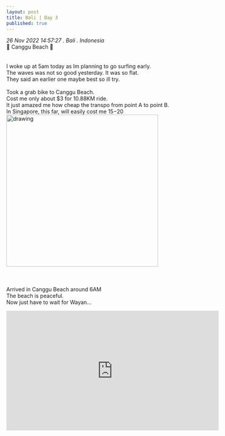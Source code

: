 ```yaml
---
layout: post
title: Bali | Day 3 
published: true
---
```

_26 Nov 2022 14:57:27 . Bali . Indonesia_
<br>
📍 Canggu Beach 📍
<br>
<br>
<br>
I woke up at 5am today as Im planning to go surfing early.
<br>
The waves was not so good yesterday. It was so flat.
<br>
They said an earlier one maybe best so ill try.
<br>
<br>
Took a grab bike to Canggu Beach. 
<br>
Cost me only about $3 for 10.88KM ride.
<br>
It just amazed me how cheap the transpo from point A to point B. 
<br>
In Singapore, this far, will easily cost me $15-$20
<br>
<img src="https://drive.google.com/uc?export=view&id=16QeoEuTI_HlJq96FuSjVfZu_myUwdNvZ" alt="drawing" width="400"/>
<br>
<br>
<br>
<br>
Arrived in Canggu Beach around 6AM
<br>
The beach is peaceful.
<br>
Now just have to wait for Wayan...
<br>
<iframe width="560" height="315" src="https://www.youtube.com/embed/Y6GJTUAx57w" frameborder="0" allow="accelerometer; autoplay; encrypted-media; gyroscope; picture-in-picture" allowfullscreen></iframe>




